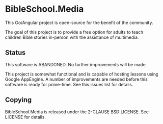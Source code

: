 # BibleSchool.Media

This Go/Angular project is open-source for the benefit of the community.

The goal of this project is to provide a free option for adults to teach 
children Bible stories in-person with the assistance of multimedia.

## Status

This software is ABANDONED.  No further improvements will be made.

This project is somewhat functional and is capable of hosting lessons using 
Google AppEngine.  A number of improvements are needed before this software 
is ready for prime-time.  See this issues list for details.

## Copying

BibleSchool.Media is released under the 2-CLAUSE BSD LICENSE.  See
LICENSE for details.
